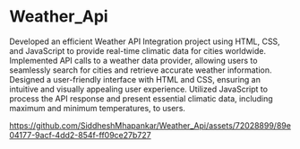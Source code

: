 # Weather_Api

Developed an efficient Weather API Integration project using HTML, CSS, and JavaScript to provide real-time climatic data for cities worldwide.
Implemented API calls to a weather data provider, allowing users to seamlessly search for cities and retrieve accurate weather information.
Designed a user-friendly interface with HTML and CSS, ensuring an intuitive and visually appealing user experience.
Utilized JavaScript to process the API response and present essential climatic data, including maximum and minimum temperatures, to users.




https://github.com/SiddheshMhapankar/Weather_Api/assets/72028899/89e04177-9acf-4dd2-854f-ff09ce27b727

